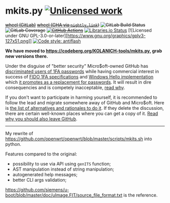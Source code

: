 mkits.py [![Unlicensed work](https://raw.githubusercontent.com/unlicense/unlicense.org/master/static/favicon.png)](https://unlicense.org/)
========
~~[wheel (GitLab)](https://gitlab.com/KOLANICH-libs/mkits.py/-/jobs/artifacts/master/raw/dist/mkits-0.CI-py3-none-any.whl?job=build)~~
~~[wheel (GHA via `nightly.link`)](https://nightly.link/KOLANICH-libs/mkits.py/workflows/CI/master/mkits-0.CI-py3-none-any.whl)~~
~~![GitLab Build Status](https://gitlab.com/KOLANICH-libs/mkits.py/badges/master/pipeline.svg)~~
~~![GitLab Coverage](https://gitlab.com/KOLANICH-libs/mkits.py/badges/master/coverage.svg)~~
~~[![GitHub Actions](https://github.com/KOLANICH-libs/mkits.py/workflows/CI/badge.svg)](https://github.com/KOLANICH-libs/mkits.py/actions/)~~
[![Libraries.io Status](https://img.shields.io/librariesio/github/KOLANICH-libs/mkits.py.svg)](https://libraries.io/github/KOLANICH-libs/mkits.py)
[![Licensed under GNU GPL-3.0-or-later][https://www.gnu.org/graphics/gplv3-127x51.png]]
[![Code style: antiflash](https://img.shields.io/badge/code%20style-antiflash-FFF.svg)](https://codeberg.org/KOLANICH-tools/antiflash.py)

**We have moved to https://codeberg.org/KOLANICH-tools/mkits.py, grab new versions there.**

Under the disguise of "better security" Micro$oft-owned GitHub has [discriminated users of 1FA passwords](https://github.blog/2023-03-09-raising-the-bar-for-software-security-github-2fa-begins-march-13/) while having commercial interest in success of [FIDO 1FA specifications](https://fidoalliance.org/specifications/download/) and [Windows Hello implementation](https://support.microsoft.com/en-us/windows/passkeys-in-windows-301c8944-5ea2-452b-9886-97e4d2ef4422) which [it promotes as a replacement for passwords](https://github.blog/2023-07-12-introducing-passwordless-authentication-on-github-com/). It will result in dire consequencies and is competely inacceptable, [read why](https://codeberg.org/KOLANICH/Fuck-GuanTEEnomo).

If you don't want to participate in harming yourself, it is recommended to follow the lead and migrate somewhere away of GitHub and Micro$oft. Here is [the list of alternatives and rationales to do it](https://github.com/orgs/community/discussions/49869). If they delete the discussion, there are certain well-known places where you can get a copy of it. [Read why you should also leave GitHub](https://codeberg.org/KOLANICH/Fuck-GuanTEEnomo).

---

My rewrite of https://github.com/openwrt/openwrt/blob/master/scripts/mkits.sh into python.

Features compared to the original:

* possibility to use via API using `genITS` function;
* AST manipulation instead of string manipulation;
* autogenerated help messages;
* better CLI args validation;

https://github.com/siemens/u-boot/blob/master/doc/uImage.FIT/source_file_format.txt is the reference.
